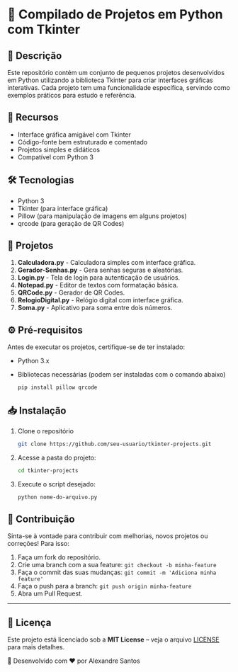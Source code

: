 # 📌 Compilado de Projetos em Python com Tkinter

## 📝 Descrição
Este repositório contém um conjunto de pequenos projetos desenvolvidos em Python utilizando a biblioteca Tkinter para criar interfaces gráficas interativas. Cada projeto tem uma funcionalidade específica, servindo como exemplos práticos para estudo e referência.

## 🚀 Recursos
- Interface gráfica amigável com Tkinter
- Código-fonte bem estruturado e comentado
- Projetos simples e didáticos
- Compatível com Python 3

## 🛠 Tecnologias
- Python 3
- Tkinter (para interface gráfica)
- Pillow (para manipulação de imagens em alguns projetos)
- qrcode (para geração de QR Codes)

## 📂 Projetos
1. **Calculadora.py** - Calculadora simples com interface gráfica.
2. **Gerador-Senhas.py** - Gera senhas seguras e aleatórias.
3. **Login.py** - Tela de login para autenticação de usuários.
4. **Notepad.py** - Editor de textos com formatação básica.
5. **QRCode.py** - Gerador de QR Codes.
6. **RelogioDigital.py** - Relógio digital com interface gráfica.
7. **Soma.py** - Aplicativo para soma entre dois números.

## ⚙️ Pré-requisitos
Antes de executar os projetos, certifique-se de ter instalado:
- Python 3.x
- Bibliotecas necessárias (podem ser instaladas com o comando abaixo)

  ```sh
  pip install pillow qrcode
  ```

## 📥 Instalação
1. Clone o repositório

    ```sh
    git clone https://github.com/seu-usuario/tkinter-projects.git
    ```
2. Acesse a pasta do projeto:

    ```sh
    cd tkinter-projects
    ```
3. Execute o script desejado:

    ```sh
    python nome-do-arquivo.py
    ```
    
## 🤝 Contribuição
Sinta-se à vontade para contribuir com melhorias, novos projetos ou correções! Para isso:

1. Faça um fork do repositório.
2. Crie uma branch com a sua feature: `git checkout -b minha-feature`
3. Faça o commit das suas mudanças: `git commit -m 'Adiciona minha feature'`
4. Faça o push para a branch: `git push origin minha-feature`
5. Abra um Pull Request.

---

## 📜 Licença
Este projeto está licenciado sob a **MIT License** – veja o arquivo [LICENSE](LICENSE) para mais detalhes.

📌 Desenvolvido com ❤️ por Alexandre Santos

